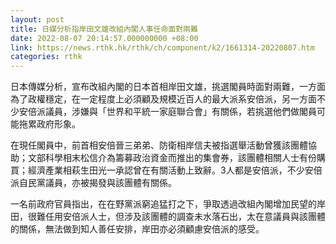 ```yaml
---
layout: post
title: 日媒分析指岸田文雄改組內閣人事任命面對兩難
date: 2022-08-07 20:14:57.000000000 +08:00
link: https://news.rthk.hk/rthk/ch/component/k2/1661314-20220807.htm
categories: rthk
---
```


日本傳媒分析，宣布改組內閣的日本首相岸田文雄，挑選閣員時面對兩難，一方面為了政權穩定，在一定程度上必須顧及規模近百人的最大派系安倍派，另一方面不少安倍派議員，涉嫌與「世界和平統一家庭聯合會」有關係，若挑選他們做閣員可能拖累政府形象。

在現任閣員中，前首相安倍晉三弟弟、防衛相岸信夫被指選舉活動曾獲該團體協助；文部科學相末松信介為籌募政治資金而推出的集會券，該團體相關人士有份購買；經濟產業相萩生田光一承認曾在有關活動上致辭。3人都是安倍派，不少安倍派自民黨議員，亦被揭發與該團體有關係。

一名前政府官員指出，在在野黨派窮追猛打之下，爭取透過改組內閣增加民望的岸田，很難任用安倍派人士，但涉及該團體的調查未水落石出，太在意議員與該團體的關係，無法做到知人善任安排，岸田亦必須顧慮安倍派的感受。
